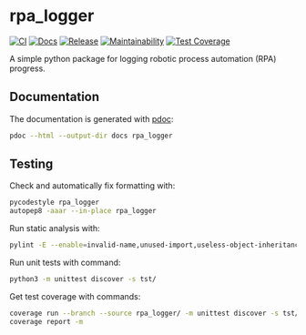 # rpa_logger

[![CI](https://github.com/kangasta/rpa_logger/actions/workflows/ci.yml/badge.svg)](https://github.com/kangasta/rpa_logger/actions/workflows/ci.yml)
[![Docs](https://github.com/kangasta/rpa_logger/actions/workflows/docs.yml/badge.svg)](https://github.com/kangasta/rpa_logger/actions/workflows/docs.yml)
[![Release](https://github.com/kangasta/rpa_logger/actions/workflows/release.yml/badge.svg)](https://github.com/kangasta/rpa_logger/actions/workflows/release.yml)
[![Maintainability](https://api.codeclimate.com/v1/badges/67a5ccd0ad707447f0be/maintainability)](https://codeclimate.com/github/kangasta/rpa_logger/maintainability)
[![Test Coverage](https://api.codeclimate.com/v1/badges/67a5ccd0ad707447f0be/test_coverage)](https://codeclimate.com/github/kangasta/rpa_logger/test_coverage)

A simple python package for logging robotic process automation (RPA) progress.

## Documentation

The documentation is generated with [pdoc](https://github.com/pdoc3/pdoc):

```bash
pdoc --html --output-dir docs rpa_logger
```

## Testing

Check and automatically fix formatting with:

```bash
pycodestyle rpa_logger
autopep8 -aaar --in-place rpa_logger
```

Run static analysis with:

```bash
pylint -E --enable=invalid-name,unused-import,useless-object-inheritance rpa_logger
```

Run unit tests with command:

```bash
python3 -m unittest discover -s tst/
```

Get test coverage with commands:

```bash
coverage run --branch --source rpa_logger/ -m unittest discover -s tst/
coverage report -m
```
